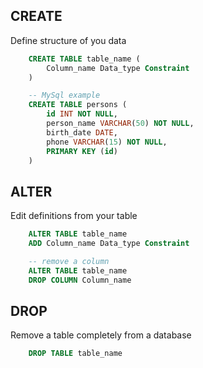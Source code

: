 ## CREATE

Define structure of you data

```sql
    CREATE TABLE table_name (
        Column_name Data_type Constraint
    )
```

```sql
    -- MySql example
    CREATE TABLE persons (
        id INT NOT NULL,
        person_name VARCHAR(50) NOT NULL,
        birth_date DATE,
        phone VARCHAR(15) NOT NULL,
        PRIMARY KEY (id)
    )
```

## ALTER

Edit definitions from your table

```sql
    ALTER TABLE table_name
    ADD Column_name Data_type Constraint
```

```sql
    -- remove a column
    ALTER TABLE table_name
    DROP COLUMN Column_name
```

## DROP

Remove a table completely from a database

```sql
    DROP TABLE table_name
```
